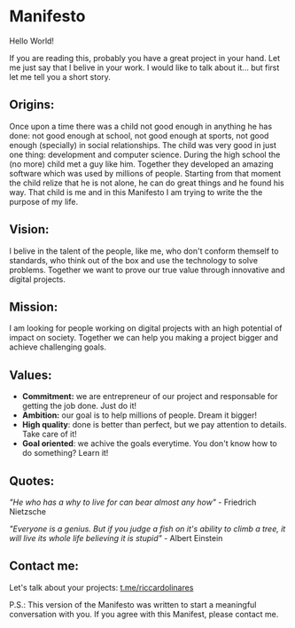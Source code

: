 # Manifesto
Hello World!

If you are reading this, probably you have a great project in your hand. Let me just say that I belive in your work. I would like to talk about it... but first let me tell you a short story.

## Origins:
Once upon a time there was a child not good enough in anything he has done: not good enough at school, not good enough at sports, not good enough (specially) in social relationships. The child was very good in just one thing: development and computer science. 
During the high school the (no more) child  met a guy like him. Together they developed an amazing software which was used by millions of people. Starting from that moment the child relize that he is not alone, he can do great things and he found his way.
That child is me and in this Manifesto I am trying to write the the purpose of my life.

## Vision:
I belive in the talent of the people, like me, who don't conform themself to standards, who think out of the box and use the technology to solve problems. Together we want to prove our true value through innovative and digital projects.

## Mission:
I am looking for people working on digital projects with an high potential of impact on society. Together we can help you making a project bigger and achieve challenging goals.

## Values:
 - **Commitment:** we are entrepreneur of our project and responsable for getting the job done. Just do it!
 - **Ambition:** our goal is to help millions of people. Dream it bigger!
 - **High quality**: done is better than perfect, but we pay attention to details. Take care of it!
 - **Goal oriented**: we achive the goals everytime. You don't know how to do something? Learn it!
 
## Quotes:
*"He who has a why to live for can bear almost any how"* - Friedrich Nietzsche

*"Everyone is a genius. But if you judge a fish on it's ability to climb a tree, it will live its whole life believing it is stupid"* - Albert Einstein

## Contact me:
Let's talk about your projects: [t.me/riccardolinares](https://t.me/riccardolinares)

P.S.: This version of the Manifesto was written to start a meaningful conversation with you. If you agree with this Manifest, please contact me.



